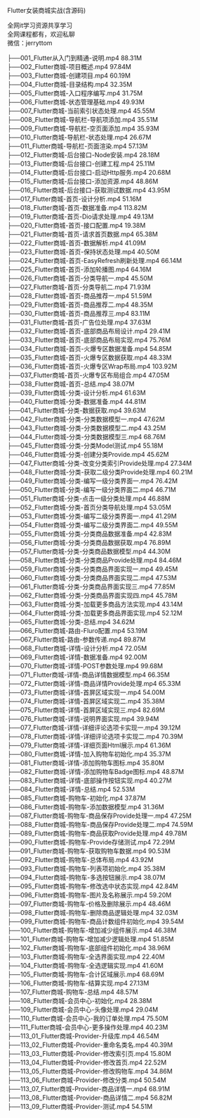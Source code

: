 Flutter女装商城实战(含源码)

全网it学习资源共享学习<br>全网课程都有，欢迎私聊<br>微信：jerryttom<br>

├──001_Flutter从入门到精通-说明.mp4 88.31M<br> ├──002_Flutter商城-项目概述.mp4 97.84M<br> ├──003_Flutter商城-创建项目.mp4 60.19M<br> ├──004_Flutter商城-目录结构.mp4 32.35M<br> ├──005_Flutter商城-入口程序编写.mp4 31.75M<br> ├──006_Flutter商城-状态管理基础.mp4 49.93M<br> ├──007_Flutter商城-当前索引状态处理.mp4 45.55M<br> ├──008_Flutter商城-导航栏-导航项添加.mp4 35.51M<br> ├──009_Flutter商城-导航栏-空页面添加.mp4 35.93M<br> ├──010_Flutter商城-导航栏-状态处理.mp4 26.67M<br> ├──011_Flutter商城-导航栏-页面渲染.mp4 57.13M<br> ├──012_Flutter商城-后台接口-Node安装.mp4 28.18M<br> ├──013_Flutter商城-后台接口-创建工程.mp4 25.11M<br> ├──014_Flutter商城-后台接口-启动Http服务.mp4 20.68M<br> ├──015_Flutter商城-后台接口-添加资源.mp4 48.86M<br> ├──016_Flutter商城-后台接口-获取测试数据.mp4 43.95M<br> ├──017_Flutter商城-首页-设计分析.mp4 51.16M<br> ├──018_Flutter商城-首页-数据准备.mp4 113.82M<br> ├──019_Flutter商城-首页-Dio请求处理.mp4 49.13M<br> ├──020_Flutter商城-首页-接口配置.mp4 19.38M<br> ├──021_Flutter商城-首页-请求首页数据.mp4 65.38M<br> ├──022_Flutter商城-首页-数据解析.mp4 41.09M<br> ├──023_Flutter商城-首页-保持状态处理.mp4 40.50M<br> ├──024_Flutter商城-首页-EasyRefresh刷新处理.mp4 66.14M<br> ├──025_Flutter商城-首页-添加轮播图.mp4 64.16M<br> ├──026_Flutter商城-首页-分类导航一.mp4 45.50M<br> ├──027_Flutter商城-首页-分类导航二.mp4 71.93M<br> ├──028_Flutter商城-首页-商品推荐一.mp4 51.59M<br> ├──029_Flutter商城-首页-商品推荐二.mp4 48.35M<br> ├──030_Flutter商城-首页-商品推荐三.mp4 83.11M<br> ├──031_Flutter商城-首页-广告位处理.mp4 37.63M<br> ├──032_Flutter商城-首页-底部商品布局设计.mp4 29.41M<br> ├──033_Flutter商城-首页-底部商品布局实现.mp4 75.76M<br> ├──034_Flutter商城-首页-火爆专区数据准备.mp4 54.85M<br> ├──035_Flutter商城-首页-火爆专区数据获取.mp4 48.33M<br> ├──036_Flutter商城-首页-火爆专区Wrap布局.mp4 103.92M<br> ├──037_Flutter商城-首页-火爆专区布局组合.mp4 47.05M<br> ├──038_Flutter商城-首页-总结.mp4 38.07M<br> ├──039_Flutter商城-分类-设计分析.mp4 61.63M<br> ├──040_Flutter商城-分类-数据准备.mp4 44.81M<br> ├──041_Flutter商城-分类-数据获取.mp4 39.63M<br> ├──042_Flutter商城-分类-分类数据模型一.mp4 47.62M<br> ├──043_Flutter商城-分类-分类数据模型二.mp4 43.25M<br> ├──044_Flutter商城-分类-分类数据模型三.mp4 68.76M<br> ├──045_Flutter商城-分类-分类Model测试.mp4 55.18M<br> ├──046_Flutter商城-分类-创建分类Provide.mp4 45.62M<br> ├──047_Flutter商城-分类-改变分类索引Provide处理.mp4 27.34M<br> ├──048_Flutter商城-分类-获取二级分类Provide处理.mp4 60.21M<br> ├──049_Flutter商城-分类-编写一级分类界面一.mp4 76.42M<br> ├──050_Flutter商城-分类-编写一级分类界面二.mp4 46.71M<br> ├──051_Flutter商城-分类-点击一级分类处理.mp4 46.88M<br> ├──052_Flutter商城-分类-首页分类导航处理.mp4 53.05M<br> ├──053_Flutter商城-分类-编写二级分类界面一.mp4 41.29M<br> ├──054_Flutter商城-分类-编写二级分类界面二.mp4 49.55M<br> ├──055_Flutter商城-分类-分类商品数据准备.mp4 42.83M<br> ├──056_Flutter商城-分类-分类商品数据获取.mp4 76.89M<br> ├──057_Flutter商城-分类-分类商品数据模型.mp4 44.30M<br> ├──058_Flutter商城-分类-分类商品Provide处理.mp4 84.46M<br> ├──059_Flutter商城-分类-分类商品界面实现一.mp4 49.45M<br> ├──060_Flutter商城-分类-分类商品界面实现二.mp4 47.53M<br> ├──061_Flutter商城-分类-分类商品界面实现三.mp4 77.85M<br> ├──062_Flutter商城-分类-分类商品界面实现四.mp4 45.78M<br> ├──063_Flutter商城-分类-加载更多商品方法实现.mp4 43.14M<br> ├──064_Flutter商城-分类-加载更多商品界面实现.mp4 52.12M<br> ├──065_Flutter商城-分类-总结.mp4 34.62M<br> ├──066_Flutter商城-路由-Fluro配置.mp4 53.19M<br> ├──067_Flutter商城-路由-参数传递.mp4 89.87M<br> ├──068_Flutter商城-详情-设计分析.mp4 72.05M<br> ├──069_Flutter商城-详情-数据准备.mp4 92.00M<br> ├──070_Flutter商城-详情-POST参数处理.mp4 99.68M<br> ├──071_Flutter商城-详情-商品详情数据模型.mp4 66.35M<br> ├──072_Flutter商城-详情-商品详情Provide处理.mp4 65.33M<br> ├──073_Flutter商城-详情-首屏区域实现一.mp4 54.00M<br> ├──074_Flutter商城-详情-首屏区域实现二.mp4 35.38M<br> ├──075_Flutter商城-详情-首屏区域实现三.mp4 82.69M<br> ├──076_Flutter商城-详情-说明界面实现.mp4 39.94M<br> ├──077_Flutter商城-详情-详细评论选项卡实现一.mp4 39.12M<br> ├──078_Flutter商城-详情-详细评论选项卡实现二.mp4 70.39M<br> ├──079_Flutter商城-详情-详细页面Html展示.mp4 61.36M<br> ├──080_Flutter商城-详情-加入购物车初始化.mp4 35.37M<br> ├──081_Flutter商城-详情-添加购物车图标.mp4 35.80M<br> ├──082_Flutter商城-详情-添加购物车Badge图标.mp4 48.87M<br> ├──083_Flutter商城-详情-底部操作按钮实现.mp4 40.27M<br> ├──084_Flutter商城-详情-总结.mp4 52.53M<br> ├──085_Flutter商城-购物车-初始化.mp4 37.87M<br> ├──086_Flutter商城-购物车-添加数据模型.mp4 31.36M<br> ├──087_Flutter商城-购物车-商品保存Provide处理一.mp4 47.25M<br> ├──088_Flutter商城-购物车-商品保存Provide处理二.mp4 74.59M<br> ├──089_Flutter商城-购物车-商品获取Provide处理.mp4 49.78M<br> ├──090_Flutter商城-购物车-Provide存储测试.mp4 72.29M<br> ├──091_Flutter商城-购物车-获取购物车数据.mp4 90.53M<br> ├──092_Flutter商城-购物车-总体布局.mp4 43.92M<br> ├──093_Flutter商城-购物车-列表项初始化.mp4 35.38M<br> ├──094_Flutter商城-购物车-多选按钮展示.mp4 38.07M<br> ├──095_Flutter商城-购物车-修改选中状态实现.mp4 42.84M<br> ├──096_Flutter商城-购物车-图片及名称展示.mp4 59.20M<br> ├──097_Flutter商城-购物车-价格及删除展示.mp4 48.46M<br> ├──098_Flutter商城-购物车-删除商品逻辑处理.mp4 32.03M<br> ├──099_Flutter商城-购物车-商品计数组件初始化.mp4 39.54M<br> ├──100_Flutter商城-购物车-增加减少组件展示.mp4 46.38M<br> ├──101_Flutter商城-购物车-增加减少逻辑处理.mp4 51.85M<br> ├──102_Flutter商城-购物车-底部组件初始化.mp4 38.96M<br> ├──103_Flutter商城-购物车-全选界面实现.mp4 22.40M<br> ├──104_Flutter商城-购物车-全选逻辑实现.mp4 41.60M<br> ├──105_Flutter商城-购物车-合计区域展示.mp4 68.69M<br> ├──106_Flutter商城-购物车-结算实现.mp4 27.13M<br> ├──107_Flutter商城-购物车-总结.mp4 48.57M<br> ├──108_Flutter商城-会员中心-初始化.mp4 28.38M<br> ├──109_Flutter商城-会员中心-头像处理.mp4 29.04M<br> ├──110_Flutter商城-会员中心-我的订单处理.mp4 75.50M<br> ├──111_Flutter商城-会员中心-更多操作处理.mp4 40.23M<br> ├──113_01_Flutter商城-Provider-升级库.mp4 46.54M<br> ├──113_02_Flutter商城-Provider-重命名类名.mp4 40.39M<br> ├──113_03_Flutter商城-Provider-修改索引页.mp4 15.80M<br> ├──113_04_Flutter商城-Provider-修改首页.mp4 22.52M<br> ├──113_05_Flutter商城-Provider-修改购物车.mp4 34.86M<br> ├──113_06_Flutter商城-Provider-修改分类.mp4 50.54M<br> ├──113_07_Flutter商城-Provider-商品详情一.mp4 68.91M<br> ├──113_08_Flutter商城-Provider-商品详情二.mp4 56.82M<br> ├──113_09_Flutter商城-Provider-测试.mp4 54.51M